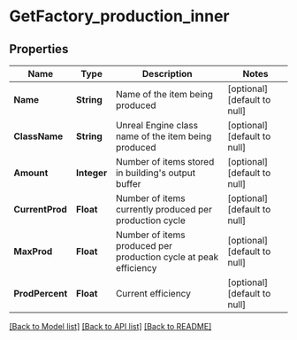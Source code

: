 # GetFactory_production_inner
## Properties

| Name | Type | Description | Notes |
|------------ | ------------- | ------------- | -------------|
| **Name** | **String** | Name of the item being produced | [optional] [default to null] |
| **ClassName** | **String** | Unreal Engine class name of the item being produced | [optional] [default to null] |
| **Amount** | **Integer** | Number of items stored in building&#39;s output buffer | [optional] [default to null] |
| **CurrentProd** | **Float** | Number of items currently produced per production cycle | [optional] [default to null] |
| **MaxProd** | **Float** | Number of items produced per production cycle at peak efficiency | [optional] [default to null] |
| **ProdPercent** | **Float** | Current efficiency | [optional] [default to null] |

[[Back to Model list]](../README.md#documentation-for-models) [[Back to API list]](../README.md#documentation-for-api-endpoints) [[Back to README]](../README.md)

